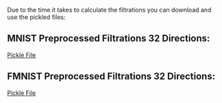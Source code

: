 Due to the time it takes to calculate the filtrations you can download and use the pickled files:


## MNIST Preprocessed Filtrations 32 Directions:
[Pickle File](https://drive.google.com/file/d/1kQ6S2EPtl6l_AX3bwuiSbxGQsNsg7f9c/view?usp=sharing)

## FMNIST Preprocessed Filtrations 32 Directions:
[Pickle File](https://drive.google.com/file/d/1j1a0xCnyyYaBUI0nhrsOe_Lj2l2ol5i6/view?usp=sharing)
